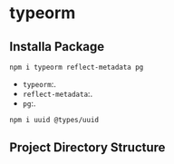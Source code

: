 # typeorm

## Installa Package

```
npm i typeorm reflect-metadata pg
```

- `typeorm`:.
- `reflect-metadata`:.
- `pg`:.

```
npm i uuid @types/uuid
```

## Project Directory Structure
